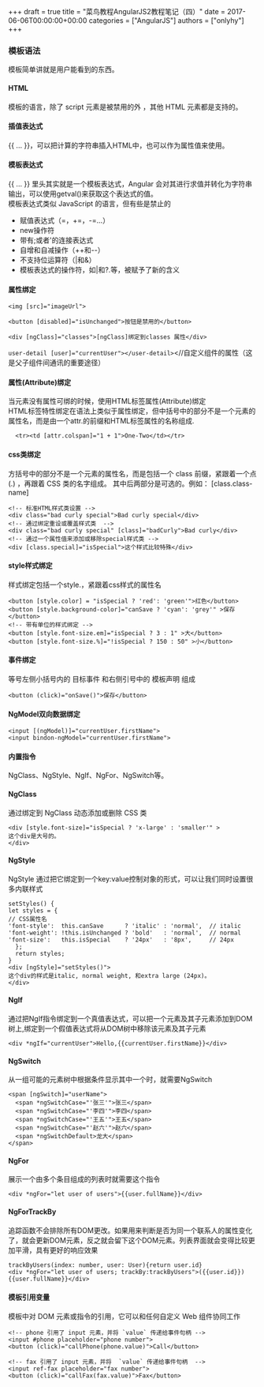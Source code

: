 +++
draft = true
title = "菜鸟教程AngularJS2教程笔记（四）"
date = 2017-06-06T00:00:00+00:00
categories = ["AngularJS"]
authors = ["onlyhy"]
+++

### 模板语法  
模板简单讲就是用户能看到的东西。

#### HTML  
模板的语言，除了 script 元素是被禁用的外 ，其他 HTML 元素都是支持的。  

#### 插值表达式  
{{ ... }}，可以把计算的字符串插入HTML中，也可以作为属性值来使用。  

#### 模板表达式  
{{ ... }} 里头其实就是一个模板表达式，Angular 会对其进行求值并转化为字符串输出，可以使用getval()来获取这个表达式的值。  
模板表达式类似 JavaScript 的语言，但有些是禁止的  
* 赋值表达式（=，+=，-=...）
* new操作符
* 带有;或者'的连接表达式
* 自增和自减操作（++和--）
* 不支持位运算符（|和&）
* 模板表达式的操作符，如|和?.等，被赋予了新的含义  

#### 属性绑定  
`<img [src]="imageUrl">`

`<button [disabled]="isUnchanged">按钮是禁用的</button>`    

`<div [ngClass]="classes">[ngClass]绑定到classes 属性</div> ` 

`user-detail [user]="currentUser"></user-detail>`<//自定义组件的属性（这是父子组件间通讯的重要途径）

#### 属性(Attribute)绑定
当元素没有属性可绑的时候，使用HTML标签属性(Attribute)绑定  
HTML标签特性绑定在语法上类似于属性绑定，但中括号中的部分不是一个元素的属性名，而是由一个attr.的前缀和HTML标签属性的名称组成.

      <tr><td [attr.colspan]="1 + 1">One-Two</td></tr>  

#### css类绑定  
方括号中的部分不是一个元素的属性名，而是包括一个 class 前缀，紧跟着一个点 (.) ，再跟着 CSS 类的名字组成。 其中后两部分是可选的。例如： [class.class-name]   

    <!-- 标准HTML样式类设置 -->
    <div class="bad curly special">Bad curly special</div>
    <!-- 通过绑定重设或覆盖样式类  -->
    <div class="bad curly special" [class]="badCurly">Bad curly</div>
    <!-- 通过一个属性值来添加或移除special样式类 -->
    <div [class.special]="isSpecial">这个样式比较特殊</div>  

#### style样式绑定  
样式绑定包括一个style.，紧跟着css样式的属性名  

    <button [style.color] = "isSpecial ? 'red': 'green'">红色</button>
    <button [style.background-color]="canSave ? 'cyan': 'grey'" >保存</button>
    <!-- 带有单位的样式绑定 -->
    <button [style.font-size.em]="isSpecial ? 3 : 1" >大</button>
    <button [style.font-size.%]="!isSpecial ? 150 : 50" >小</button>  

#### 事件绑定  
等号左侧小括号内的 目标事件 和右侧引号中的 模板声明 组成  

    <button (click)="onSave()">保存</button>  

#### NgModel双向数据绑定  

    <input [(ngModel)]="currentUser.firstName">
    <input bindon-ngModel="currentUser.firstName">  

#### 内置指令  
NgClass、NgStyle、NgIf、NgFor、NgSwitch等。  

#### NgClass  
通过绑定到 NgClass 动态添加或删除 CSS 类  

    <div [style.font-size]="isSpecial ? 'x-large' : 'smaller'" >
    这个div是大号的。
    </div>

#### NgStyle  
NgStyle 通过把它绑定到一个key:value控制对象的形式，可以让我们同时设置很多内联样式  

    setStyles() {
    let styles = {
    // CSS属性名
    'font-style':  this.canSave      ? 'italic' : 'normal',  // italic
    'font-weight': !this.isUnchanged ? 'bold'   : 'normal',  // normal
    'font-size':   this.isSpecial    ? '24px'   : '8px',     // 24px
      };
      return styles;
    }  
    <div [ngStyle]="setStyles()">
    这个div的样式是italic, normal weight, 和extra large (24px)。
    </div>  

#### NgIf  
通过把NgIf指令绑定到一个真值表达式，可以把一个元素及其子元素添加到DOM树上,绑定到一个假值表达式将从DOM树中移除该元素及其子元素  

    <div *ngIf="currentUser">Hello,{{currentUser.firstName}}</div>  

#### NgSwitch  
从一组可能的元素树中根据条件显示其中一个时，就需要NgSwitch  

    <span [ngSwitch]="userName">
      <span *ngSwitchCase="'张三'">张三</span>
      <span *ngSwitchCase="'李四'">李四</span>
      <span *ngSwitchCase="'王五'">王五</span>
      <span *ngSwitchCase="'赵六'">赵六</span>
      <span *ngSwitchDefault>龙大</span>
    </span>  


#### NgFor  
展示一个由多个条目组成的列表时就需要这个指令  

    <div *ngFor="let user of users">{{user.fullName}}</div>

#### NgForTrackBy  
追踪函数不会排除所有DOM更改。如果用来判断是否为同一个联系人的属性变化了，就会更新DOM元素，反之就会留下这个DOM元素。列表界面就会变得比较更加平滑，具有更好的响应效果  

    trackByUsers(index: number, user: User){return user.id}  
    <div *ngFor="let user of users; trackBy:trackByUsers">({{user.id}}) {{user.fullName}}</div>  


#### 模板引用变量  
模板中对 DOM 元素或指令的引用，它可以和任何自定义 Web 组件协同工作

    <!-- phone 引用了 input 元素，并将 `value` 传递给事件句柄 -->
    <input #phone placeholder="phone number">
    <button (click)="callPhone(phone.value)">Call</button>
     
    <!-- fax 引用了 input 元素，并将  `value` 传递给事件句柄  -->
    <input ref-fax placeholder="fax number">
    <button (click)="callFax(fax.value)">Fax</button>

